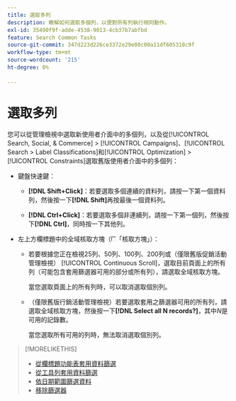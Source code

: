 ```yaml
---
title: 選取多列
description: 瞭解如何選取多個列，以便對所有列執行相同動作。
exl-id: 35490f9f-adde-4538-9013-4cb37b7abfbd
feature: Search Common Tasks
source-git-commit: 347d223d226ce3372e29e80c00a11df605318c9f
workflow-type: tm+mt
source-wordcount: '215'
ht-degree: 0%

---
```


# 選取多列

您可以從管理檢視中選取新使用者介面中的多個列，以及從[!UICONTROL Search, Social, & Commerce] > [!UICONTROL Campaigns]、[!UICONTROL Search > Label Classifications]和[!UICONTROL Optimization] > [!UICONTROL Constraints]選取舊版使用者介面中的多個列：

* 鍵盤快速鍵：

   * **[!DNL Shift+Click]**：若要選取多個連續的資料列，請按一下第一個資料列，然後按一下&#x200B;**[!DNL Shift]**&#x200B;再按最後一個資料列。

   * **[!DNL Ctrl+Click]**：若要選取多個非連續列，請按一下第一個列，然後按下&#x200B;**[!DNL Ctrl]**，同時按一下其他列。

* 左上方欄標題中的全域核取方塊（![核取方塊](/help/search-social-commerce/assets/check-box.png)「核取方塊」）：

   * 若要根據您正在檢視25列、50列、100列、200列或（僅限舊版促銷活動管理檢視） [!UICONTROL Continuous Scroll]，選取目前頁面上的所有列（可能包含套用篩選器可用的部分或所有列），請選取全域核取方塊。

     當您選取頁面上的所有列時，可以取消選取個別列。

   * （僅限舊版行銷活動管理檢視）若要選取套用之篩選器可用的所有列，請選取全域核取方塊，然後按一下&#x200B;**[!DNL Select all N records?]**，其中&#x200B;*N*&#x200B;是可用的記錄數。

     當您選取所有可用的列時，無法取消選取個別列。

>[!MORELIKETHIS]
>
>* [從欄標題功能表套用資料篩選](../data-views/ad-hoc-settings/column-filter-apply-from-column-heading.md)
>* [從工具列套用資料篩選](../data-views/ad-hoc-settings/column-filter-apply-from-toolbar.md)
>* [依日期範圍篩選資料](../data-views/ad-hoc-settings/date-filter.md)
>* [移除篩選器](../data-views/ad-hoc-settings/column-filter-remove.md)
